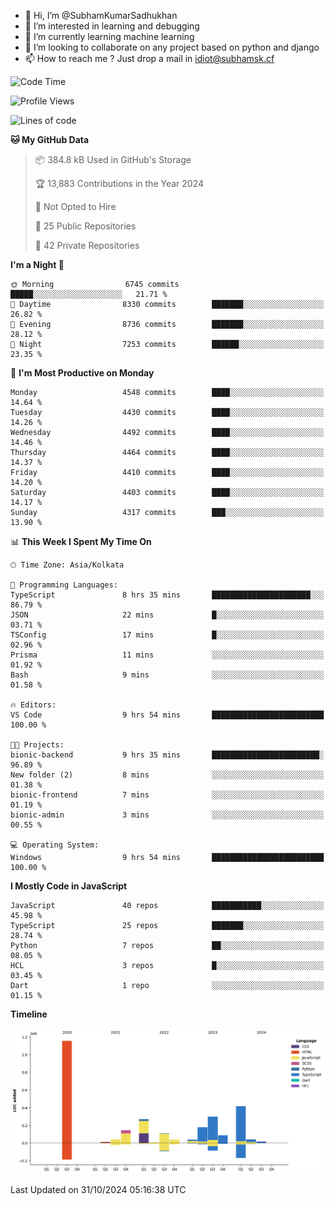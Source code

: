 - 👋 Hi, I’m @SubhamKumarSadhukhan
- 👀 I’m interested in learning and debugging
- 🌱 I’m currently learning machine learning
- 💞️ I’m looking to collaborate on any project based on python and django
- 📫 How to reach me ?
      Just drop a mail in idiot@subhamsk.cf

<!---
SubhamKumarSadhukhan/SubhamKumarSadhukhan is a ✨ special ✨ repository because its `README.md` (this file) appears on your GitHub profile.
You can click the Preview link to take a look at your changes.
--->


<!--START_SECTION:waka-->
![Code Time](http://img.shields.io/badge/Code%20Time-2%2C578%20hrs%2058%20mins-blue)

![Profile Views](http://img.shields.io/badge/Profile%20Views-4-blue)

![Lines of code](https://img.shields.io/badge/From%20Hello%20World%20I%27ve%20Written-2.8%20million%20lines%20of%20code-blue)

**🐱 My GitHub Data** 

> 📦 384.8 kB Used in GitHub's Storage 
 > 
> 🏆 13,883 Contributions in the Year 2024
 > 
> 🚫 Not Opted to Hire
 > 
> 📜 25 Public Repositories 
 > 
> 🔑 42 Private Repositories 
 > 
**I'm a Night 🦉** 

```text
🌞 Morning                6745 commits        █████░░░░░░░░░░░░░░░░░░░░   21.71 % 
🌆 Daytime                8330 commits        ███████░░░░░░░░░░░░░░░░░░   26.82 % 
🌃 Evening                8736 commits        ███████░░░░░░░░░░░░░░░░░░   28.12 % 
🌙 Night                  7253 commits        ██████░░░░░░░░░░░░░░░░░░░   23.35 % 
```
📅 **I'm Most Productive on Monday** 

```text
Monday                   4548 commits        ████░░░░░░░░░░░░░░░░░░░░░   14.64 % 
Tuesday                  4430 commits        ████░░░░░░░░░░░░░░░░░░░░░   14.26 % 
Wednesday                4492 commits        ████░░░░░░░░░░░░░░░░░░░░░   14.46 % 
Thursday                 4464 commits        ████░░░░░░░░░░░░░░░░░░░░░   14.37 % 
Friday                   4410 commits        ████░░░░░░░░░░░░░░░░░░░░░   14.20 % 
Saturday                 4403 commits        ████░░░░░░░░░░░░░░░░░░░░░   14.17 % 
Sunday                   4317 commits        ███░░░░░░░░░░░░░░░░░░░░░░   13.90 % 
```


📊 **This Week I Spent My Time On** 

```text
🕑︎ Time Zone: Asia/Kolkata

💬 Programming Languages: 
TypeScript               8 hrs 35 mins       ██████████████████████░░░   86.79 % 
JSON                     22 mins             █░░░░░░░░░░░░░░░░░░░░░░░░   03.71 % 
TSConfig                 17 mins             █░░░░░░░░░░░░░░░░░░░░░░░░   02.96 % 
Prisma                   11 mins             ░░░░░░░░░░░░░░░░░░░░░░░░░   01.92 % 
Bash                     9 mins              ░░░░░░░░░░░░░░░░░░░░░░░░░   01.58 % 

🔥 Editors: 
VS Code                  9 hrs 54 mins       █████████████████████████   100.00 % 

🐱‍💻 Projects: 
bionic-backend           9 hrs 35 mins       ████████████████████████░   96.89 % 
New folder (2)           8 mins              ░░░░░░░░░░░░░░░░░░░░░░░░░   01.38 % 
bionic-frontend          7 mins              ░░░░░░░░░░░░░░░░░░░░░░░░░   01.19 % 
bionic-admin             3 mins              ░░░░░░░░░░░░░░░░░░░░░░░░░   00.55 % 

💻 Operating System: 
Windows                  9 hrs 54 mins       █████████████████████████   100.00 % 
```

**I Mostly Code in JavaScript** 

```text
JavaScript               40 repos            ███████████░░░░░░░░░░░░░░   45.98 % 
TypeScript               25 repos            ███████░░░░░░░░░░░░░░░░░░   28.74 % 
Python                   7 repos             ██░░░░░░░░░░░░░░░░░░░░░░░   08.05 % 
HCL                      3 repos             █░░░░░░░░░░░░░░░░░░░░░░░░   03.45 % 
Dart                     1 repo              ░░░░░░░░░░░░░░░░░░░░░░░░░   01.15 % 
```



**Timeline**

![Lines of Code chart](https://raw.githubusercontent.com/SubhamKumarSadhukhan/SubhamKumarSadhukhan/main/assets/bar_graph.png)


 Last Updated on 31/10/2024 05:16:38 UTC
<!--END_SECTION:waka-->
